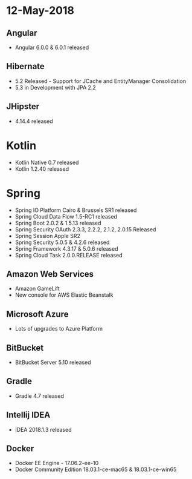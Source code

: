 # 12-May-2018

## Angular
- Angular 6.0.0 & 6.0.1 released

## Hibernate
- 5.2 Released - Support for JCache and EntityManager Consolidation
- 5.3 in Development with JPA 2.2

## JHipster
- 4.14.4 released

# Kotlin
- Kotlin Native 0.7 released
- Kotlin 1.2.40 released

# Spring
- Spring IO Platform Cairo & Brussels SR1 released
- Spring Cloud Data Flow 1.5-RC1 released
- Spring Boot 2.0.2 & 1.5.13 released
- Spring Security OAuth 2.3.3, 2.2.2, 2.1.2, 2.0.15 Released
- Spring Session Apple SR2
- Spring Security 5.0.5 & 4.2.6 released
- Spring Framework 4.3.17 & 5.0.6 released
- Spring Cloud Task 2.0.0.RELEASE released

## Amazon Web Services
- Amazon GameLift
- New console for AWS Elastic Beanstalk

## Microsoft Azure
- Lots of upgrades to Azure Platform

## BitBucket
- BitBucket Server 5.10 released

## Gradle
- Gradle 4.7 released

## Intellij IDEA
- IDEA 2018.1.3 released

## Docker
- Docker EE Engine - 17.06.2-ee-10
- Docker Community Edition 18.03.1-ce-mac65 & 18.03.1-ce-win65